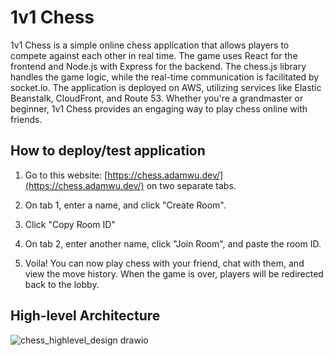 # 1v1 Chess

1v1 Chess is a simple online chess application that allows players to compete against each other in real time. The game uses React for the frontend and Node.js with Express for the backend. 
The chess.js library handles the game logic, while the real-time communication is facilitated by socket.io. The application is deployed on AWS, utilizing services like Elastic Beanstalk, CloudFront, and Route 53.
Whether you're a grandmaster or beginner, 1v1 Chess provides an engaging way to play chess online with friends.

## How to deploy/test application
1. Go to this website: [https://chess.adamwu.dev/](https://chess.adamwu.dev/) on two separate tabs.

2. On tab 1, enter a name, and click "Create Room".

3. Click "Copy Room ID"

4. On tab 2, enter another name, click "Join Room", and paste the room ID.

5. Voila! You can now play chess with your friend, chat with them, and view the move history. When the game is over, players will be redirected back to the lobby.

## High-level Architecture
![chess_highlevel_design drawio](https://github.com/minebreak28/1v1-Chess/assets/78050276/0ea0fbb8-d58d-4428-b8d6-b84571d4adf4)
